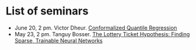 # List of seminars


* June 20, 2 pm. Victor Dheur. [Conformalized Quantile Regression](https://proceedings.neurips.cc/paper/2019/file/5103c3584b063c431bd1268e9b5e76fb-Paper.pdf)
* May 23, 2 pm. Tanguy Bosser. [The Lottery Ticket Hypothesis: Finding Sparse, Trainable Neural Networks](https://arxiv.org/abs/1803.03635)
